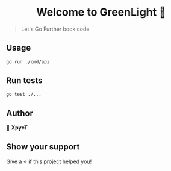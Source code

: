<h1 align="center">Welcome to GreenLight 👋</h1>
<p>
</p>

> Let's Go Further book code

## Usage

```sh
go run ./cmd/api
```

## Run tests

```sh
go test ./...
```

## Author

👤 **XpycT**


## Show your support

Give a ⭐️ if this project helped you!
